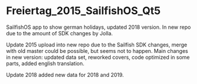 # Freiertag_2015_SailfishOS_Qt5
SailfishOS app to show german holidays, updated 2018 version. In new repo due to the amount of SDK changes by Jolla.

Update 2015 upload into new repo due to the Sailfish SDK changes, merge with old master could be possible, but seems not to happen. Main changes in new version: updated data set, reworked covers, code optimized in some parts, added english translation.

Update 2018 added new data for 2018 and 2019.